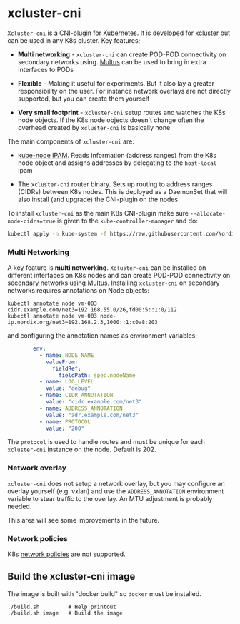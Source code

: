 # xcluster-cni

`Xcluster-cni` is a CNI-plugin for
[Kubernetes](https://kubernetes.io/). It is developed for
[xcluster](https://github.com/Nordix/xcluster) but can be used in any
K8s cluster. Key features;

* **Multi networking** - `xcluster-cni` can create POD-POD connectivity on
  secondary networks using. [Multus](
  https://github.com/k8snetworkplumbingwg/multus-cni) can be used to
  bring in extra interfaces to PODs

* **Flexible** - Making it useful for experiments. But it also lay a
  greater responsibility on the user. For instance network overlays
  are not directly supported, but you can create them yourself

* **Very small footprint** - `xcluster-cni` setup routes and watches
  the K8s node objects. If the K8s node objects doesn't change often
  the overhead created by `xcluster-cni` is basically none


The main components of `xcluster-cni` are:

* [kube-node IPAM](https://github.com/Nordix/ipam-node-annotation).
  Reads information (address ranges) from the K8s node object and
  assigns addresses by delegating to the `host-local` ipam

* The `xcluster-cni` router binary. Sets up routing to address ranges
  (CIDRs) between K8s nodes. This is deployed as a DaemonSet that will
  also install (and upgrade) the CNI-plugin on the nodes.


To install `xcluster-cni` as the main K8s CNI-plugin make sure
`--allocate-node-cidrs=true` is given to the
`kube-controller-manager` and do:

```bash
kubectl apply -n kube-system -f https://raw.githubusercontent.com/Nordix/xcluster-cni/master/xcluster-cni.yaml
```



### Multi Networking

A key feature is **multi networking**. `Xcluster-cni` can be installed
on different interfaces on K8s nodes and can create POD-POD
connectivity on secondary networks using [Multus](
https://github.com/k8snetworkplumbingwg/multus-cni). Installing
`xcluster-cni` on secondary networks requires annotations on Node
objects:

```
kubectl annotate node vm-003 cidr.example.com/net3=192.168.55.0/26,fd00:5::1:0/112
kubectl annotate node vm-003 node-ip.nordix.org/net3=192.168.2.3,1000::1:c0a8:203
```

and configuring the annotation names as environment variables:

```yaml
        env:
          - name: NODE_NAME
            valueFrom:
              fieldRef:
                fieldPath: spec.nodeName
          - name: LOG_LEVEL
            value: "debug"
          - name: CIDR_ANNOTATION
            value: "cidr.example.com/net3"
          - name: ADDRESS_ANNOTATION
            value: "adr.example.com/net3"
          - name: PROTOCOL
            value: "200"
```

The `protocol` is used to handle routes and must be unique for each
`xcluster-cni` instance on the node. Default is 202.



### Network overlay

`xcluster-cni` does not setup a network overlay, but you may configure
an overlay yourself (e.g. vxlan) and use the `ADDRESS_ANNOTATION`
environment variable to stear traffic to the overlay. An MTU adjustment
is probably needed.

This area will see some improvements in the future.

### Network policies

K8s [network policies](
https://kubernetes.io/docs/concepts/services-networking/network-policies/)
are not supported.


## Build the xcluster-cni image

The image is built with "docker build" so `docker` must be installed.

```
./build.sh         # Help printout
./build.sh image   # Build the image
```



